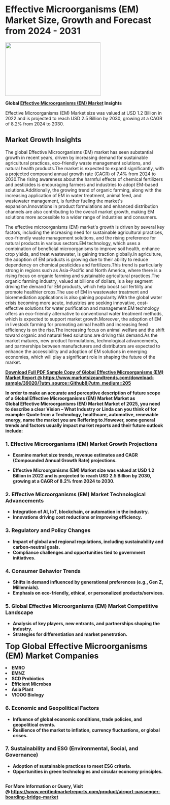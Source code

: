 <H1>Effective Microorganisms (EM) Market Size, Growth and Forecast from 2024 - 2031</H1><img class="aligncenter size-medium wp-image-584254" src="https://thirdeyenews.in/wp-content/uploads/2024/09/Global-Market-Research-300x168.jpeg" alt="" width="300" height="168" /><p><strong>Global&nbsp;<a href="https://www.marketsizeandtrends.com/download-sample/39020/?utm_source=Github8j?utm_medium=205">Effective Microorganisms (EM) Market</a> Insights</strong></p><p>Effective Microorganisms (EM) Market size was valued at USD 1.2 Billion in 2022 and is projected to reach USD 2.5 Billion by 2030, growing at a CAGR of 8.2% from 2024 to 2030.</p><p><h2>Market Growth Insights</h2> <p>The global Effective Microorganisms (EM) market has seen substantial growth in recent years, driven by increasing demand for sustainable agricultural practices, eco-friendly waste management solutions, and natural health products.The market is expected to expand significantly, with a projected compound annual growth rate (CAGR) of 7.4% from 2024 to 2030.The rising awareness about the harmful effects of chemical fertilizers and pesticides is encouraging farmers and industries to adopt EM-based solutions.Additionally, the growing trend of organic farming, along with the increasing application of EM in water treatment, animal feed, and wastewater management, is further fueling the market's expansion.Innovations in product formulations and enhanced distribution channels are also contributing to the overall market growth, making EM solutions more accessible to a wider range of industries and consumers.</p> <p><strong><a href="#"></a></strong></p> <p>The effective microorganisms (EM) market's growth is driven by several key factors, including the increasing need for sustainable agricultural practices, eco-friendly waste management solutions, and the rising preference for natural products in various sectors.EM technology, which uses a combination of beneficial microorganisms to improve soil health, enhance crop yields, and treat wastewater, is gaining traction globally.In agriculture, the adoption of EM products is growing due to their ability to reduce dependency on chemical pesticides and fertilizers.This trend is particularly strong in regions such as Asia-Pacific and North America, where there is a rising focus on organic farming and sustainable agricultural practices.The organic farming industry, valued at billions of dollars, is a key segment driving the demand for EM products, which help boost soil fertility and promote healthier crops.The use of EM in wastewater treatment and bioremediation applications is also gaining popularity.With the global water crisis becoming more acute, industries are seeking innovative, cost-effective solutions for water purification and management.EM technology offers an eco-friendly alternative to conventional water treatment methods, which is expected to support market growth.Moreover, the adoption of EM in livestock farming for promoting animal health and increasing feed efficiency is on the rise.The increasing focus on animal welfare and the shift toward organic and natural feed solutions are driving this demand.As the market matures, new product formulations, technological advancements, and partnerships between manufacturers and distributors are expected to enhance the accessibility and adoption of EM solutions in emerging economies, which will play a significant role in shaping the future of the market.<p><strong><a href="#"></p><p><span class=""><strong>Download Full PDF Sample Copy of Global Effective Microorganisms (EM) Market Report</strong> @ <a href="https://www.marketsizeandtrends.com/download-sample/39020/?utm_source=Github8j?utm_medium=205" target="_blank">https://www.marketsizeandtrends.com/download-sample/39020/?utm_source=Github8j?utm_medium=205</a></span></p><p>In order to make an accurate and perceptive description of future scope of a Global&nbsp;Effective Microorganisms (EM) Market Market as Global&nbsp;Effective Microorganisms (EM) Market Market of 2025, you need to describe a clear Vision &ndash; What Industry or Linda can you think of for example: Quote from a Technology, healthcare, automotive, renewable energy, name the market you are Reffering to.However, some general trends and factors usually impact market reports and their future outlook include:</p><h3>1.&nbsp;<strong>Effective Microorganisms (EM) Market Growth Projections</strong></h3><ul><li>Examine market size trends, revenue estimates and CAGR (Compounded Annual Growth Rate) projections.</li><li><p>Effective Microorganisms (EM) Market size was valued at USD 1.2 Billion in 2022 and is projected to reach USD 2.5 Billion by 2030, growing at a CAGR of 8.2% from 2024 to 2030.</p></li></ul><h3>2.&nbsp;<strong>Effective Microorganisms (EM) Market Technological Advancements</strong></h3><ul><li>Integration of AI, IoT, blockchain, or automation in the industry.</li><li>Innovations driving cost reductions or improving efficiency.</li></ul><h3>3.&nbsp;<strong>Regulatory and Policy Changes</strong></h3><ul><li>Impact of global and regional regulations, including sustainability and carbon-neutral goals.</li><li>Compliance challenges and opportunities tied to government initiatives.</li></ul><h3>4.&nbsp;<strong>Consumer Behavior Trends</strong></h3><ul><li>Shifts in demand influenced by generational preferences (e.g., Gen Z, Millennials).</li><li>Emphasis on eco-friendly, ethical, or personalized products/services.</li></ul><h3>5.&nbsp;<strong>Global Effective Microorganisms (EM) Market Competitive Landscape</strong></h3><ul><li>Analysis of key players, new entrants, and partnerships shaping the industry.</li><li>Strategies for differentiation and market penetration.</li></ul><p data-pm-slice="1 1 []"><span style="color: inherit; font-family: inherit; font-size: 25px;">Top Global Effective Microorganisms (EM) Market Companies</span></p><div class="" data-test-id=""><p><li>EMRO</li><li> EMNZ</li><li> SCD Probiotics</li><li> Efficient Microbes</li><li> Asia Plant</li><li> VIOOO Biology</li></p></div><h3>6.&nbsp;<strong>Economic and Geopolitical Factors</strong></h3><ul><li>Influence of global economic conditions, trade policies, and geopolitical events.</li><li>Resilience of the market to inflation, currency fluctuations, or global crises.</li></ul><h3>7.&nbsp;<strong>Sustainability and ESG (Environmental, Social, and Governance)</strong></h3><ul><li>Adoption of sustainable practices to meet ESG criteria.</li><li>Opportunities in green technologies and circular economy principles.</li></ul><h2><strong style="font-size: 14px;">For More Information or Query, Visit @&nbsp;</strong><a style="background-color: #ffffff; font-size: 14px;" href="https://www.marketsizeandtrends.com/report/effective-microorganisms-em-market/" target="_blank">https://www.verifiedmarketreports.com/product/airport-passenger-boarding-bridge-market</a></h2>